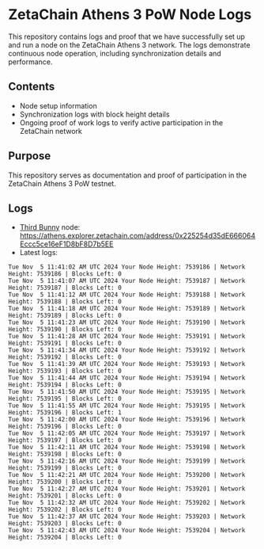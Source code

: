 # ZetaChain Athens 3 PoW Node Logs
This repository contains logs and proof that we have successfully set up and run a node on the ZetaChain Athens 3 network. The logs demonstrate continuous node operation, including synchronization details and performance.

## Contents
- Node setup information
- Synchronization logs with block height details
- Ongoing proof of work logs to verify active participation in the ZetaChain network

## Purpose
This repository serves as documentation and proof of participation in the ZetaChain Athens 3 PoW testnet.

## Logs

- [Third Bunny](https://thirdbunny.xyz/) node: https://athens.explorer.zetachain.com/address/0x225254d35dE666064Eccc5ce16eF1D8bF8D7b5EE
- Latest logs:
```
Tue Nov  5 11:41:02 AM UTC 2024 Your Node Height: 7539186 | Network Height: 7539186 | Blocks Left: 0
Tue Nov  5 11:41:07 AM UTC 2024 Your Node Height: 7539187 | Network Height: 7539187 | Blocks Left: 0
Tue Nov  5 11:41:12 AM UTC 2024 Your Node Height: 7539188 | Network Height: 7539188 | Blocks Left: 0
Tue Nov  5 11:41:18 AM UTC 2024 Your Node Height: 7539189 | Network Height: 7539189 | Blocks Left: 0
Tue Nov  5 11:41:23 AM UTC 2024 Your Node Height: 7539190 | Network Height: 7539190 | Blocks Left: 0
Tue Nov  5 11:41:28 AM UTC 2024 Your Node Height: 7539191 | Network Height: 7539191 | Blocks Left: 0
Tue Nov  5 11:41:34 AM UTC 2024 Your Node Height: 7539192 | Network Height: 7539192 | Blocks Left: 0
Tue Nov  5 11:41:39 AM UTC 2024 Your Node Height: 7539193 | Network Height: 7539193 | Blocks Left: 0
Tue Nov  5 11:41:44 AM UTC 2024 Your Node Height: 7539194 | Network Height: 7539194 | Blocks Left: 0
Tue Nov  5 11:41:50 AM UTC 2024 Your Node Height: 7539195 | Network Height: 7539195 | Blocks Left: 0
Tue Nov  5 11:41:55 AM UTC 2024 Your Node Height: 7539195 | Network Height: 7539196 | Blocks Left: 1
Tue Nov  5 11:42:00 AM UTC 2024 Your Node Height: 7539196 | Network Height: 7539196 | Blocks Left: 0
Tue Nov  5 11:42:05 AM UTC 2024 Your Node Height: 7539197 | Network Height: 7539197 | Blocks Left: 0
Tue Nov  5 11:42:11 AM UTC 2024 Your Node Height: 7539198 | Network Height: 7539198 | Blocks Left: 0
Tue Nov  5 11:42:16 AM UTC 2024 Your Node Height: 7539199 | Network Height: 7539199 | Blocks Left: 0
Tue Nov  5 11:42:21 AM UTC 2024 Your Node Height: 7539200 | Network Height: 7539200 | Blocks Left: 0
Tue Nov  5 11:42:27 AM UTC 2024 Your Node Height: 7539201 | Network Height: 7539201 | Blocks Left: 0
Tue Nov  5 11:42:32 AM UTC 2024 Your Node Height: 7539202 | Network Height: 7539202 | Blocks Left: 0
Tue Nov  5 11:42:37 AM UTC 2024 Your Node Height: 7539203 | Network Height: 7539203 | Blocks Left: 0
Tue Nov  5 11:42:43 AM UTC 2024 Your Node Height: 7539204 | Network Height: 7539204 | Blocks Left: 0
```
